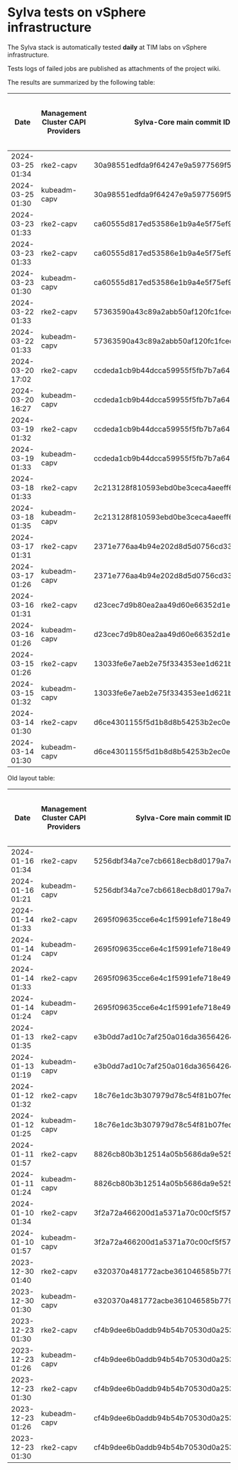 # Sylva tests on vSphere infrastructure

The Sylva stack is automatically tested **daily** at TIM labs on vSphere infrastructure.

Tests logs of failed jobs are published as attachments of the project wiki.

The results are summarized by the following table:

| Date                      | Management Cluster CAPI Providers | Sylva-Core main commit ID        | Management cluster result                    | Workload cluster result              | Test logs (only for failed tests) |
|---------------------------|-----------------------------------|----------------------------------|----------------------------------------------|--------------------------------------|-----------------------------------|
|2024-03-25 01:34|rke2-capv|30a98551edfda9f64247e9a5977569f54acc9b3b|:x:|N/A|[link](https://gitlab.com/sylva-projects/sylva-core/-/wikis/uploads/3c8741d3738dc8b816b48e007b43a74f/capv-logs.gz)|
|2024-03-25 01:30|kubeadm-capv|30a98551edfda9f64247e9a5977569f54acc9b3b|:x:|N/A|[link](https://gitlab.com/sylva-projects/sylva-core/-/wikis/uploads/3c8741d3738dc8b816b48e007b43a74f/capv-logs.gz)|
|2024-03-23 01:33|rke2-capv|ca60555d817ed53586e1b9a4e5f75ef9ed9200ac|:x:|N/A|[link](https://gitlab.com/sylva-projects/sylva-core/-/wikis/uploads/8e0502d734e1a3e2211380b336b3a171/capv-logs.gz)|
|2024-03-23 01:33|rke2-capv|ca60555d817ed53586e1b9a4e5f75ef9ed9200ac|:x:|N/A|[link](https://gitlab.com/sylva-projects/sylva-core/-/wikis/uploads/279441c956ee0c13a6685c20d6a00921/capv-logs.gz)|
|2024-03-23 01:30|kubeadm-capv|ca60555d817ed53586e1b9a4e5f75ef9ed9200ac|:x:|N/A|[link](https://gitlab.com/sylva-projects/sylva-core/-/wikis/uploads/279441c956ee0c13a6685c20d6a00921/capv-logs.gz)|
|2024-03-22 01:33|rke2-capv|57363590a43c89a2abb50af120fc1fced7ad0770|:white_check_mark:|:white_check_mark:||
|2024-03-22 01:33|kubeadm-capv|57363590a43c89a2abb50af120fc1fced7ad0770|:white_check_mark:|:white_check_mark:||
|2024-03-20 17:02|rke2-capv|ccdeda1cb9b44dcca59955f5fb7b7a6488acba57|:x:|N/A|[link](https://gitlab.com/sylva-projects/sylva-core/-/wikis/uploads/d898b4011e2287cac766503704b393c6/capv-logs.gz)|
|2024-03-20 16:27|kubeadm-capv|ccdeda1cb9b44dcca59955f5fb7b7a6488acba57|:x:|N/A|[link](https://gitlab.com/sylva-projects/sylva-core/-/wikis/uploads/d898b4011e2287cac766503704b393c6/capv-logs.gz)|
|2024-03-19 01:32|rke2-capv|ccdeda1cb9b44dcca59955f5fb7b7a6488acba57|:white_check_mark:|:white_check_mark:||
|2024-03-19 01:33|kubeadm-capv|ccdeda1cb9b44dcca59955f5fb7b7a6488acba57|:white_check_mark:|:white_check_mark:||
|2024-03-18 01:33|rke2-capv|2c213128f810593ebd0be3ceca4aeeff6489b55f|:white_check_mark:|:white_check_mark:||
|2024-03-18 01:35|kubeadm-capv|2c213128f810593ebd0be3ceca4aeeff6489b55f|:white_check_mark:|:white_check_mark:||
|2024-03-17 01:31|rke2-capv|2371e776aa4b94e202d8d5d0756cd33937fa7298|:white_check_mark:|:white_check_mark:||
|2024-03-17 01:26|kubeadm-capv|2371e776aa4b94e202d8d5d0756cd33937fa7298|:white_check_mark:|:white_check_mark:||
|2024-03-16 01:31|rke2-capv|d23cec7d9b80ea2aa49d60e66352d1e71ba21bc8|:white_check_mark:|:white_check_mark:||
|2024-03-16 01:26|kubeadm-capv|d23cec7d9b80ea2aa49d60e66352d1e71ba21bc8|:white_check_mark:|:white_check_mark:||
|2024-03-15 01:26|rke2-capv|13033fe6e7aeb2e75f334353ee1d621b68c43543|:white_check_mark:|:white_check_mark:||
|2024-03-15 01:32|kubeadm-capv|13033fe6e7aeb2e75f334353ee1d621b68c43543|:white_check_mark:|:white_check_mark:||
|2024-03-14 01:30|rke2-capv|d6ce4301155f5d1b8d8b54253b2ec0e35139ce8e|:x:|N/A|[link](https://gitlab.com/sylva-projects/sylva-core/-/wikis/uploads/faae185f5c05d13647ce9bf98c738f1d/capv-logs.gz)|
|2024-03-14 01:30|kubeadm-capv|d6ce4301155f5d1b8d8b54253b2ec0e35139ce8e|:x:|N/A|[link](https://gitlab.com/sylva-projects/sylva-core/-/wikis/uploads/faae185f5c05d13647ce9bf98c738f1d/capv-logs.gz)|

Old layout table:

| Date                      | Management Cluster CAPI Providers | Sylva-Core main commit ID        | Result                                       | Test logs (only for failed tests) |
|---------------------------|-----------------------------------|----------------------------------|----------------------------------------------|-----------------------------------|
|2024-01-16 01:34|rke2-capv|5256dbf34a7ce7cb6618ecb8d0179a7eae5fbd46|:white_check_mark: success||
|2024-01-16 01:21|kubeadm-capv|5256dbf34a7ce7cb6618ecb8d0179a7eae5fbd46|:white_check_mark: success||
|2024-01-14 01:33|rke2-capv|2695f09635cce6e4c1f5991efe718e497702f32b|:white_check_mark: success||
|2024-01-14 01:24|kubeadm-capv|2695f09635cce6e4c1f5991efe718e497702f32b|:white_check_mark: success||
|2024-01-14 01:33|rke2-capv|2695f09635cce6e4c1f5991efe718e497702f32b|:white_check_mark: success||
|2024-01-14 01:24|kubeadm-capv|2695f09635cce6e4c1f5991efe718e497702f32b|:white_check_mark: success||
|2024-01-13 01:35|rke2-capv|e3b0dd7ad10c7af250a016da36564264287586bf|:white_check_mark: success||
|2024-01-13 01:19|kubeadm-capv|e3b0dd7ad10c7af250a016da36564264287586bf|:white_check_mark: success||
|2024-01-12 01:32|rke2-capv|18c76e1dc3b307979d78c54f81b07fec0d80d511|:white_check_mark: success||
|2024-01-12 01:25|kubeadm-capv|18c76e1dc3b307979d78c54f81b07fec0d80d511|:white_check_mark: success||
|2024-01-11 01:57|rke2-capv|8826cb80b3b12514a05b5686da9e52505c577704|:x: failed|[link](https://gitlab.com/sylva-projects/sylva-core/-/wikis/uploads/f8332c73b645753fb674c6ec8d7eeabf/capv-logs.gz)|
|2024-01-11 01:24|kubeadm-capv|8826cb80b3b12514a05b5686da9e52505c577704|:white_check_mark: success||
|2024-01-10 01:34|rke2-capv|3f2a72a466200d1a5371a70c00cf5f57d35b73fe|:white_check_mark: success||
|2024-01-10 01:57|kubeadm-capv|3f2a72a466200d1a5371a70c00cf5f57d35b73fe|:x: failed|[link](https://gitlab.com/sylva-projects/sylva-core/-/wikis/uploads/8138bd7fc116d62d656f66aab4c677ac/capv-logs.gz)|
|2023-12-30 01:40|rke2-capv|e320370a481772acbe361046585b779bc4c772fe|:x: failed|[link](https://gitlab.com/sylva-projects/sylva-core/-/wikis/uploads/17d4ffbdc8036903ad000196987782ea/capv-logs.gz)|
|2023-12-30 01:30|kubeadm-capv|e320370a481772acbe361046585b779bc4c772fe|:x: failed|[link](https://gitlab.com/sylva-projects/sylva-core/-/wikis/uploads/17d4ffbdc8036903ad000196987782ea/capv-logs.gz)|
|2023-12-23 01:30|rke2-capv|cf4b9dee6b0addb94b54b70530d0a25365ba937e|:x: failed|[link](https://gitlab.com/sylva-projects/sylva-core/-/wikis/uploads/758ab1ecc725e797a06261c62cc77788/capv-logs.gz)|
|2023-12-23 01:26|kubeadm-capv|cf4b9dee6b0addb94b54b70530d0a25365ba937e|:white_check_mark: success||
|2023-12-23 01:30|rke2-capv|cf4b9dee6b0addb94b54b70530d0a25365ba937e|:x: failed|[link](https://gitlab.com/sylva-projects/sylva-core/-/wikis/uploads/d3bb7c8c3be36d81a9f9930f81189f56/capv-logs.gz)|
|2023-12-23 01:26|kubeadm-capv|cf4b9dee6b0addb94b54b70530d0a25365ba937e|:white_check_mark: success||
|2023-12-23 01:30|rke2-capv|cf4b9dee6b0addb94b54b70530d0a25365ba937e|:x: failed|[link](https://gitlab.com/sylva-projects/sylva-core/-/wikis/uploads/6e58c059b348d378ad25155a7f3ed1c8/capv-logs.gz)|

